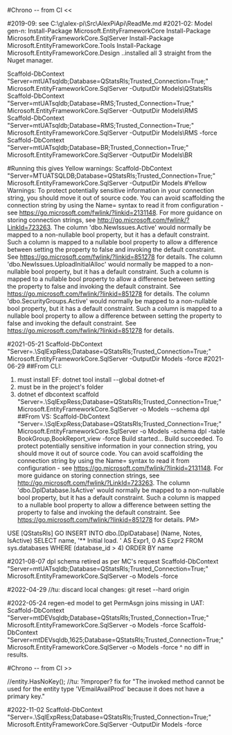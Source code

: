 ﻿#Chrono -- from CI  <<

#2019-09: see C:\g\alex-pi\Src\AlexPiApi\ReadMe.md
#2021-02:
  Model gen-n:
      Install-Package Microsoft.EntityFrameworkCore
      Install-Package Microsoft.EntityFrameworkCore.SqlServer
      Install-Package Microsoft.EntityFrameworkCore.Tools
      Install-Package Microsoft.EntityFrameworkCore.Design
  ..installed all 3 straight from the Nuget manager.

  Scaffold-DbContext "Server=mtUATsqldb;Database=QStatsRls;Trusted_Connection=True;"  Microsoft.EntityFrameworkCore.SqlServer -OutputDir Models\QStatsRls
  Scaffold-DbContext "Server=mtUATsqldb;Database=RMS;Trusted_Connection=True;"        Microsoft.EntityFrameworkCore.SqlServer -OutputDir Models\RMS
  Scaffold-DbContext "Server=mtUATsqldb;Database=RMS;Trusted_Connection=True;"        Microsoft.EntityFrameworkCore.SqlServer -OutputDir Models\RMS -force
  Scaffold-DbContext "Server=mtUATsqldb;Database=BR;Trusted_Connection=True;"         Microsoft.EntityFrameworkCore.SqlServer -OutputDir Models\BR
  
#Running this gives Yellow warnings:
Scaffold-DbContext "Server=MTUATSQLDB;Database=QStatsRls;Trusted_Connection=True;" Microsoft.EntityFrameworkCore.SqlServer -OutputDir Models
#Yellow Warnings:
To protect potentially sensitive information in your connection string, you should move it out of source code. You can avoid scaffolding the connection string by using the Name= syntax to read it from configuration - see https://go.microsoft.com/fwlink/?linkid=2131148. For more guidance on storing connection strings, see http://go.microsoft.com/fwlink/?LinkId=723263.
The column 'dbo.NewIssues.Active'             would normally be mapped to a non-nullable bool property, but it has a default constraint. Such a column is mapped to a nullable bool property to allow a difference between setting the property to false and invoking the default constraint. See https://go.microsoft.com/fwlink/?linkid=851278 for details.
The column 'dbo.NewIssues.UploadInitialAlloc' would normally be mapped to a non-nullable bool property, but it has a default constraint. Such a column is mapped to a nullable bool property to allow a difference between setting the property to false and invoking the default constraint. See https://go.microsoft.com/fwlink/?linkid=851278 for details.
The column 'dbo.SecurityGroups.Active'        would normally be mapped to a non-nullable bool property, but it has a default constraint. Such a column is mapped to a nullable bool property to allow a difference between setting the property to false and invoking the default constraint. See https://go.microsoft.com/fwlink/?linkid=851278 for details.


#2021-05-21
Scaffold-DbContext "Server=.\SqlExpRess;Database=QStatsRls;Trusted_Connection=True;" Microsoft.EntityFrameworkCore.SqlServer -OutputDir Models -force
#2021-06-29
##From CLI:
1. must install EF:  dotnet tool install --global dotnet-ef
2. must be in the project's folder
3. dotnet ef dbcontext scaffold "Server=.\SqlExpRess;Database=QStatsRls;Trusted_Connection=True;" Microsoft.EntityFrameworkCore.SqlServer -o Models --schema dpl
##From VS:
   Scaffold-DbContext           "Server=.\SqlExpRess;Database=QStatsRls;Trusted_Connection=True;" Microsoft.EntityFrameworkCore.SqlServer -o Models  -schema dpl -table BookGroup,BookReport_view -force
Build started...
Build succeeded.
To protect potentially sensitive information in your connection string, you should move it out of source code. You can avoid scaffolding the connection string by using the Name= syntax to read it from configuration - see https://go.microsoft.com/fwlink/?linkid=2131148. For more guidance on storing connection strings, see http://go.microsoft.com/fwlink/?LinkId=723263.
The column 'dbo.DplDatabase.IsActive' would normally be mapped to a non-nullable bool property, but it has a default constraint. Such a column is mapped to a nullable bool property to allow a difference between setting the property to false and invoking the default constraint. See https://go.microsoft.com/fwlink/?linkid=851278 for details.
PM>  


USE [QStatsRls]
GO
  INSERT INTO dbo.[DplDatabase]                   (Name, Notes, IsActive)  SELECT     name, '** Initial load. ' AS Expr1, 0 AS Expr2  FROM        sys.databases  WHERE     (database_id > 4)  ORDER BY name


#2021-08-07  dpl schema retired as per MC's request
Scaffold-DbContext "Server=mtUATsqldb;Database=QStatsRls;Trusted_Connection=True;" Microsoft.EntityFrameworkCore.SqlServer -o Models -force

#2022-04-29  //tu: discard local changes:  git reset --hard origin

#2022-05-24  regen-ed model to get PermAsgn joins missing in UAT:
Scaffold-DbContext "Server=mtDEVsqldb;Database=QStatsRls;Trusted_Connection=True;" Microsoft.EntityFrameworkCore.SqlServer -o Models -force
Scaffold-DbContext "Server=mtDEVsqldb,1625;Database=QStatsRls;Trusted_Connection=True;" Microsoft.EntityFrameworkCore.SqlServer -o Models -force
    ^ no diff in results.


#Chrono -- from CI  >>

//entity.HasNoKey(); //tu: ?improper? fix for "The invoked method cannot be used for the entity type 'VEmailAvailProd' because it does not have a primary key."


#2022-11-02
Scaffold-DbContext "Server=.\SqlExpRess;Database=QStatsRls;Trusted_Connection=True;" Microsoft.EntityFrameworkCore.SqlServer -OutputDir Models -force


